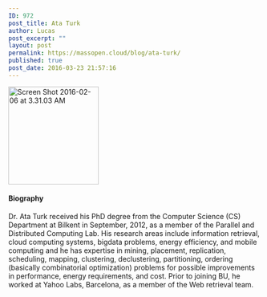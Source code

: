 ```yaml
---
ID: 972
post_title: Ata Turk
author: Lucas
post_excerpt: ""
layout: post
permalink: https://massopen.cloud/blog/ata-turk/
published: true
post_date: 2016-03-23 21:57:16
---
```

<img class="wp-image-278 alignleft" src="http://massopen.cloud/wp-content/uploads/2016/02/Screen-Shot-2016-02-06-at-3.31.03-AM-277x300.png" alt="Screen Shot 2016-02-06 at 3.31.03 AM" width="180" height="195" />

<h4>Biography</h4>

Dr. Ata Turk received his PhD degree from the Computer Science (CS) Department at Bilkent in September, 2012, as a member of the Parallel and Distributed Computing Lab. His research areas include information retrieval, cloud computing systems, bigdata problems, energy efficiency, and mobile computing and he has expertise in mining, placement, replication, scheduling, mapping, clustering, declustering, partitioning, ordering (basically combinatorial optimization) problems for possible improvements in performance, energy requirements, and cost. Prior to joining BU, he worked at Yahoo Labs, Barcelona, as a member of the Web retrieval team.

&nbsp;